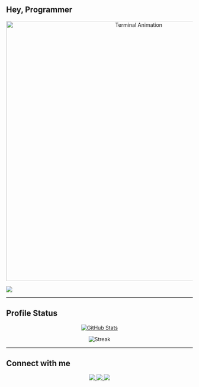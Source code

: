 ## Hey, Programmer
<p align="center">
  <img src="https://user-images.githubusercontent.com/49580304/110318584-81067880-7fc2-11eb-8391-152d308e7f2b.gif" alt="Terminal Animation" width="700"/>
</p>
<p align="left">
  <img src="https://readme-typing-svg.herokuapp.com?font=Fira+Code&size=24&duration=3200&pause=700&color=FF0000&width=600&lines=This+is+the+Hamid+Shah;It's+Not+Just+a+Name+Bro;It's+a+Brand" />
</p>

---


##  Profile Status

<p align="center">
  <a href="https://github.com/hamidanoo">
    <img src="https://github-readme-stats.vercel.app/api?username=HamidShah&show_icons=true&theme=radical" alt="GitHub Stats">
  </a>
</p>
<p align="center">
  <img src="https://github-readme-streak-stats.herokuapp.com/?user=hamidshah&theme=radical" alt="Streak">
</p>

---


##  Connect with me

<p align="center">
  <a href="https://facebook.com/YOUR_USERNAME">
    <img src="https://img.shields.io/badge/Facebook-1877F2?style=for-the-badge&logo=facebook&logoColor=white"/>
  </a>
  <a href="https://instagram.com/YOUR_USERNAME">
    <img src="https://img.shields.io/badge/Instagram-E4405F?style=for-the-badge&logo=instagram&logoColor=white"/>
  </a>
  <a href="https://linkedin.com/in/YOUR_USERNAME">
    <img src="https://img.shields.io/badge/LinkedIn-0A66C2?style=for-the-badge&logo=linkedin&logoColor=white"/>
  </a>
</p>


